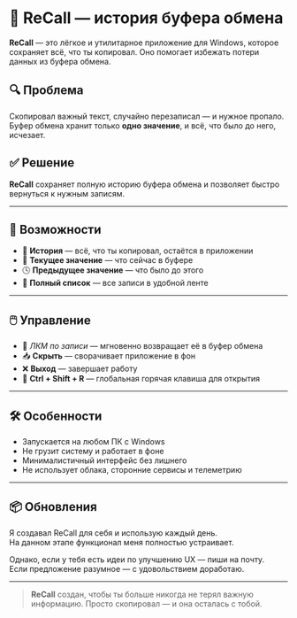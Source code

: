 # 📝 ReCall — история буфера обмена

**ReCall** — это лёгкое и утилитарное приложение для Windows, которое сохраняет всё, что ты копировал. Оно помогает избежать потери данных из буфера обмена.

## 🔍 Проблема

Скопировал важный текст, случайно перезаписал — и нужное пропало.  
Буфер обмена хранит только **одно значение**, и всё, что было до него, исчезает.

## ✅ Решение

**ReCall** сохраняет полную историю буфера обмена и позволяет быстро вернуться к нужным записям.

---

## 🚀 Возможности

- 📌 **История** — всё, что ты копировал, остаётся в приложении
- 🧠 **Текущее значение** — что сейчас в буфере
- 🕓 **Предыдущее значение** — что было до этого
- 🧾 **Полный список** — все записи в удобной ленте

---

## 🖱️ Управление

- 🔘 *ЛКМ по записи* — мгновенно возвращает её в буфер обмена
- 📥 **Скрыть** — сворачивает приложение в фон
- ❌ **Выход** — завершает работу
- 🧊 **Ctrl + Shift + R** — глобальная горячая клавиша для открытия

---

## 🛠️ Особенности

- Запускается на любом ПК с Windows
- Не грузит систему и работает в фоне
- Минималистичный интерфейс без лишнего
- Не использует облака, сторонние сервисы и телеметрию

---

## 📦 Обновления

Я создавал ReCall для себя и использую каждый день.  
На данном этапе функционал меня полностью устраивает.

Однако, если у тебя есть идеи по улучшению UX — пиши на почту.  
Если предложение разумное — с удовольствием доработаю.

---

> **ReCall** создан, чтобы ты больше никогда не терял важную информацию. Просто скопировал — и она осталась с тобой.
